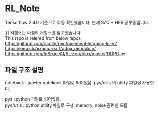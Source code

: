 # RL_Note
Tensorflow 2.4.0 기준으로 작동 확인했습니다.
현재 SAC + HER 공부중입니다.

위 저장소는 다음의 저장소를 참고했습니다.<br>
This repo is refered from below repos<br>
https://github.com/rlcode/reinforcement-learning-kr-v2<br>
https://keras.io/examples/rl/ddpg_pendulum/ <br>
https://github.com/InSpaceAI/RL-Zoo/blob/master/DDPG.py<br>

## 파일 구조 설명

notebook : jupyter notebook 파일로 되어있음. pys/utils 의 utility 파일을 사용한다.

pys : python 파일로 되어있음.<br>
pys/utils : python utility 파일로 구성. memory, noise 관련한 모듈<br>
